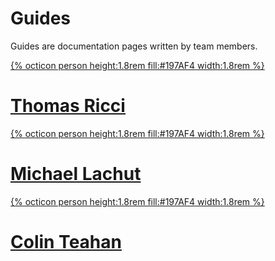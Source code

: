 # Guides
Guides are documentation pages written by team members.
<div class="list">
    <a class="btn item" href="./Thomas-Ricci">
        <div class="item-img">
            {% octicon person height:1.8rem fill:#197AF4 width:1.8rem %}
        </div>
        <h1 class="item-text">Thomas Ricci</h1>
    </a>
    <a class="btn item" href="./Michael-Lachut">
        <div class="item-img">
            {% octicon person height:1.8rem fill:#197AF4 width:1.8rem %}
        </div>
        <h1 class="item-text">Michael Lachut</h1>
    </a>
    <a class="btn item" href="./Colin-Teahan">
        <div class="item-img">
            {% octicon person height:1.8rem fill:#197AF4 width:1.8rem %}
        </div>
        <h1 class="item-text">Colin Teahan</h1>
    </a>
</div>
